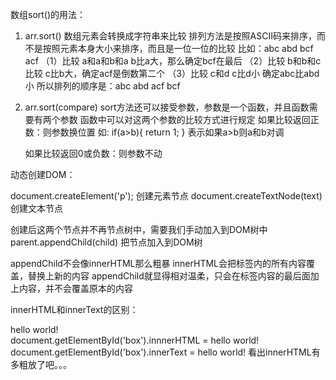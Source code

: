 数组sort()的用法：

1. arr.sort()
	数组元素会转换成字符串来比较
	排列方法是按照ASCII码来排序，而不是按照元素本身大小来排序，而且是一位一位的比较
	比如：abc abd bcf acf
	（1）比较 a和a和b和a b比a大，那么确定bcf在最后
	（2）比较 b和b和c比较 c比b大，确定acf是倒数第二个
	（3）比较 c和d c比d小 确定abc比abd小
	所以排列的顺序是：abc abd acf bcf

2. arr.sort(compare)
	sort方法还可以接受参数，参数是一个函数，并且函数需要有两个参数
	函数中可以对这两个参数的比较方式进行规定
	如果比较返回正数：则参数换位置
	如: 
	if(a>b){
		return 1;
	}
	表示如果a>b则a和b对调

	如果比较返回0或负数：则参数不动


动态创建DOM：

document.createElement('p'); 创建元素节点
document.createTextNode(text) 创建文本节点

创建后这两个节点并不再节点树中，需要我们手动加入到DOM树中
parent.appendChild(child) 把节点加入到DOM树

appendChild不会像innerHTML那么粗暴
innerHTML会把标签内的所有内容覆盖，替换上新的内容
appendChild就显得相对温柔，只会在标签内容的最后面加上内容，并不会覆盖原本的内容


innerHTML和innerText的区别：

<div id="box">hello <span>world!</span></div>
document.getElementById('box').innnerHTML = hello <span>world!</span>
document.getElementById('box').innerText = hello world!
看出innerHTML有多粗放了吧。。。